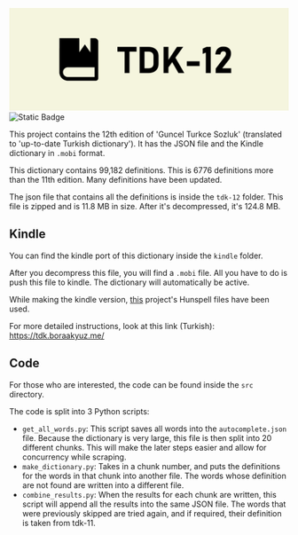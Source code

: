 ![TDK-12 Logo](/static/TDK12.png)
![Static Badge](https://img.shields.io/badge/total_definitions-99,182-brightgreen)

This project contains the 12th edition of 'Guncel Turkce Sozluk' (translated to 'up-to-date Turkish dictionary'). It has the JSON file and the Kindle dictionary in `.mobi` format.

This dictionary contains 99,182 definitions. This is 6776 definitions more than the 11th edition. Many definitions have been updated.

The json file that contains all the definitions is inside the `tdk-12` folder. This file is zipped and is 11.8 MB in size. After it's decompressed, it's 124.8 MB.

## Kindle
You can find the kindle port of this dictionary inside the `kindle` folder.

After you decompress this file, you will find a `.mobi` file. All you have to do is push this file to kindle. The dictionary will automatically be active.

While making the kindle version, [this](https://github.com/anezih/guncel-turkce-sozluk-kindle-kobo-stardict) project's Hunspell files have been used.

For more detailed instructions, look at this link (Turkish): https://tdk.boraakyuz.me/

## Code
For those who are interested, the code can be found inside the `src` directory.

The code is split into 3 Python scripts:
- `get_all_words.py`: This script saves all words into the `autocomplete.json` file. Because the dictionary is very large, this file is then split into 20 different chunks. This will make the later steps easier and allow for concurrency while scraping.
- `make_dictionary.py`: Takes in a chunk number, and puts the definitions for the words in that chunk into another file. The words whose definition are not found are written into a different file.
- `combine_results.py`: When the results for each chunk are written, this script will append all the results into the same JSON file. The words that were previously skipped are tried again, and if required, their definition is taken from tdk-11.

